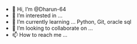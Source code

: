 - 👋 Hi, I’m @Dharun-64
- 👀 I’m interested in ... 
- 🌱 I’m currently learning ... Python, Git, oracle sql
- 💞️ I’m looking to collaborate on ...
- 📫 How to reach me ...

<!---
Dharun-64/Dharun-64 is a ✨ special ✨ repository because its `README.md` (this file) appears on your GitHub profile.
You can click the Preview link to take a look at your changes.
--->
